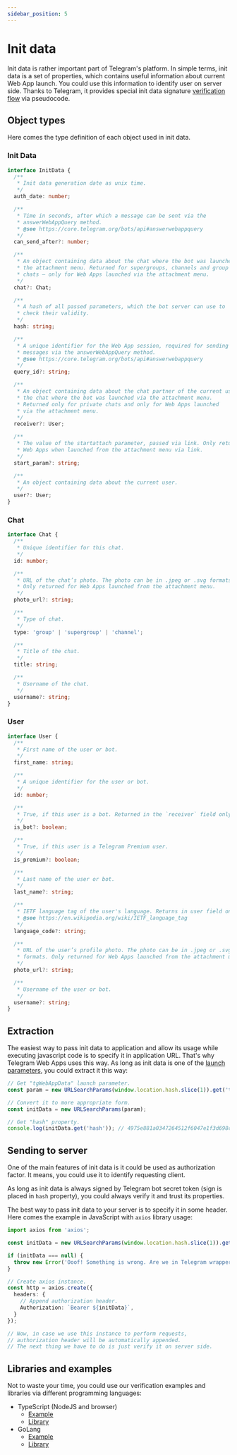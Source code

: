 ```yaml
---
sidebar_position: 5
---
```


# Init data

Init data is rather important part of Telegram's platform. In simple terms,
init data is a set of properties, which contains useful information about
current Web App launch. You could use this information to identify user
on server side. Thanks to Telegram, it provides special init data signature
[verification flow](https://core.telegram.org/bots/webapps#validating-data-received-via-the-web-app)
via pseudocode.

## Object types

Here comes the type definition of each object used in init data.

### Init Data

```typescript
interface InitData {
  /**
   * Init data generation date as unix time.
   */
  auth_date: number;

  /**
   * Time in seconds, after which a message can be sent via the
   * answerWebAppQuery method.
   * @see https://core.telegram.org/bots/api#answerwebappquery
   */
  can_send_after?: number;

  /**
   * An object containing data about the chat where the bot was launched via
   * the attachment menu. Returned for supergroups, channels and group
   * chats – only for Web Apps launched via the attachment menu.
   */
  chat?: Chat;

  /**
   * A hash of all passed parameters, which the bot server can use to
   * check their validity.
   */
  hash: string;

  /**
   * A unique identifier for the Web App session, required for sending
   * messages via the answerWebAppQuery method.
   * @see https://core.telegram.org/bots/api#answerwebappquery
   */
  query_id?: string;

  /**
   * An object containing data about the chat partner of the current user in
   * the chat where the bot was launched via the attachment menu.
   * Returned only for private chats and only for Web Apps launched
   * via the attachment menu.
   */
  receiver?: User;

  /**
   * The value of the startattach parameter, passed via link. Only returned for
   * Web Apps when launched from the attachment menu via link.
   */
  start_param?: string;

  /**
   * An object containing data about the current user.
   */
  user?: User;
}
```

### Chat

```typescript
interface Chat {
  /**
   * Unique identifier for this chat.
   */
  id: number;

  /**
   * URL of the chat’s photo. The photo can be in .jpeg or .svg formats.
   * Only returned for Web Apps launched from the attachment menu.
   */
  photo_url?: string;

  /**
   * Type of chat.
   */
  type: 'group' | 'supergroup' | 'channel';

  /**
   * Title of the chat.
   */
  title: string;

  /**
   * Username of the chat.
   */
  username?: string;
}
```

### User

```typescript
interface User {
  /**
   * First name of the user or bot.
   */
  first_name: string;

  /**
   * A unique identifier for the user or bot.
   */
  id: number;

  /**
   * True, if this user is a bot. Returned in the `receiver` field only.
   */
  is_bot?: boolean;

  /**
   * True, if this user is a Telegram Premium user.
   */
  is_premium?: boolean;

  /**
   * Last name of the user or bot.
   */
  last_name?: string;

  /**
   * IETF language tag of the user's language. Returns in user field only.
   * @see https://en.wikipedia.org/wiki/IETF_language_tag
   */
  language_code?: string;

  /**
   * URL of the user’s profile photo. The photo can be in .jpeg or .svg
   * formats. Only returned for Web Apps launched from the attachment menu.
   */
  photo_url?: string;

  /**
   * Username of the user or bot.
   */
  username?: string;
}
```

## Extraction

The easiest way to pass init data to application and allow its usage while
executing javascript code is to specify it in application URL. That's why
Telegram Web Apps uses this way. As long as init data is one of the
[launch parameters](launch-params), you could extract it this way:

```typescript title="Extraction example"
// Get "tgWebAppData" launch parameter.
const param = new URLSearchParams(window.location.hash.slice(1)).get('tgWebAppData');

// Convert it to more appropriate form.
const initData = new URLSearchParams(param);

// Get "hash" property.
console.log(initData.get('hash')); // 4975e881a0347264512f6047e1f3d698cbd2...
```

## Sending to server

One of the main features of init data is it could be used as authorization
factor. It means, you could use it to identify requesting client.

As long as init data is always signed by Telegram bot secret token (sign is
placed in `hash` property), you could always verify it and trust its properties.

The best way to pass init data to your server is to specify it in some header.
Here comes the example in JavaScript with `axios` library usage:

```typescript title="Sending init data to server"
import axios from 'axios';

const initData = new URLSearchParams(window.location.hash.slice(1)).get('tgWebAppData');

if (initData === null) {
  throw new Error('Ooof! Something is wrong. Are we in Telegram wrapper?');
}

// Create axios instance.  
const http = axios.create({
  headers: {
    // Append authorization header. 
    Authorization: `Bearer ${initData}`,
  }
});

// Now, in case we use this instance to perform requests, 
// authorization header will be automatically appended. 
// The next thing we have to do is just verify it on server side.  
```

## Libraries and examples

Not to waste your time, you could use our verification examples and libraries
via different programming languages:

- TypeScript (NodeJS and browser)
  - [Example](https://github.com/Telegram-Web-Apps/twa/blob/master/packages/init-data/src/validation.ts)
  - [Library](https://github.com/Telegram-Web-Apps/twa/tree/master/packages/init-data)
- GoLang
  - [Example](https://github.com/Telegram-Web-Apps/init-data-golang/blob/master/main.go)
  - [Library](https://github.com/Telegram-Web-Apps/init-data-golang)
